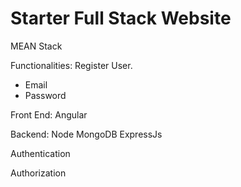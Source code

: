 # Starter Full Stack Website

MEAN Stack 

Functionalities:
Register User.
  - Email
  - Password


Front End: Angular

Backend: 
Node
MongoDB
ExpressJs


Authentication

Authorization
